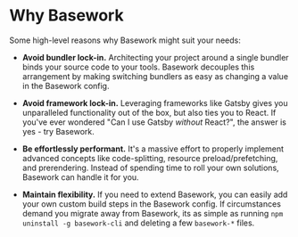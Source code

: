 # Why Basework
Some high-level reasons why Basework might suit your needs:

- **Avoid bundler lock-in.** Architecting your project around a single bundler binds your source code to your tools. Basework decouples this arrangement by making switching bundlers as easy as changing a value in the Basework config.

- **Avoid framework lock-in.** Leveraging frameworks like Gatsby gives you unparalleled functionality out of the box, but also ties you to React. If you've ever wondered "Can I use Gatsby *without* React?", the answer is yes - try Basework.

- **Be effortlessly performant.** It's a massive effort to properly implement advanced concepts like code-splitting, resource preload/prefetching, and prerendering. Instead of spending time to roll your own solutions, Basework can handle it for you.

- **Maintain flexibility.** If you need to extend Basework, you can easily add your own custom build steps in the Basework config. If circumstances demand you migrate away from Basework, its as simple as running `npm uninstall -g basework-cli` and deleting a few `basework-*` files.